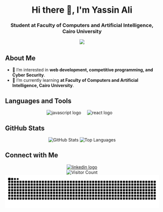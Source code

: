 <h1 align="center">Hi there 👋, I'm Yassin Ali</h1>
<h3 align="center">Student at Faculty of Computers and Artificial Intelligence, Cairo University</h3>

<!-- Typing SVG -->
<p align="center">
  <a href="https://git.io/typing-svg"><img src="https://readme-typing-svg.demolab.com?font=Fira+Code&color=1ACAD6&size=30&center=true&vCenter=true&lines=Hello%2C+I'm+Yassin+Ali;Software+Engineer;Full+Stack+Developer;"></a>
</p>

<!-- About me -->
## About Me

- 👀 I’m interested in **web development, competitive programming, and Cyber Security**.
- 🌱 I’m currently learning **at Faculty of Computers and Artificial Intelligence, Cairo University**.

<!-- Languages and Tools -->
## Languages and Tools

<div align="center">
  <img src="https://cdn.jsdelivr.net/gh/devicons/devicon/icons/javascript/javascript-original.svg" height="40" alt="javascript logo" />
  <img width="12" />
  <img src="https://cdn.jsdelivr.net/gh/devicons/devicon/icons/react/react-original-wordmark.svg" height="40" alt="react logo" />
  <img width="12" />
  <!-- Add more icons as needed -->
</div>

<!-- GitHub Stats -->
## GitHub Stats

<div align="center">
  <img src="https://github-readme-stats.vercel.app/api?username=YassenAli&show_icons=true&theme=dracula&count_private=true" height="200" alt="GitHub Stats" />
  <img src="https://github-readme-stats.vercel.app/api/top-langs/?username=YassenAli&layout=compact&theme=dracula" height="200" alt="Top Languages" />
</div>

<!-- Social and Contact -->
## Connect with Me

<div align="center">
  <a href="https://linkedin.com/in/yassin-ali-10497a252" target="_blank">
    <img src="https://raw.githubusercontent.com/maurodesouza/profile-readme-generator/master/src/assets/icons/social/linkedin/default.svg" width="40" alt="linkedin logo" />
  </a>
  <!-- Add more social links as needed -->
</div>

<!-- Visitor Count -->
<div align="center">
  <img src="https://profile-counter.glitch.me/YassenAli/count.svg" alt="Visitor Count" />
</div>

<!-- Snake Animation -->
<img src="https://raw.githubusercontent.com/YassenAli/YassenAli/output/snake.svg" alt="Snake animation" />
